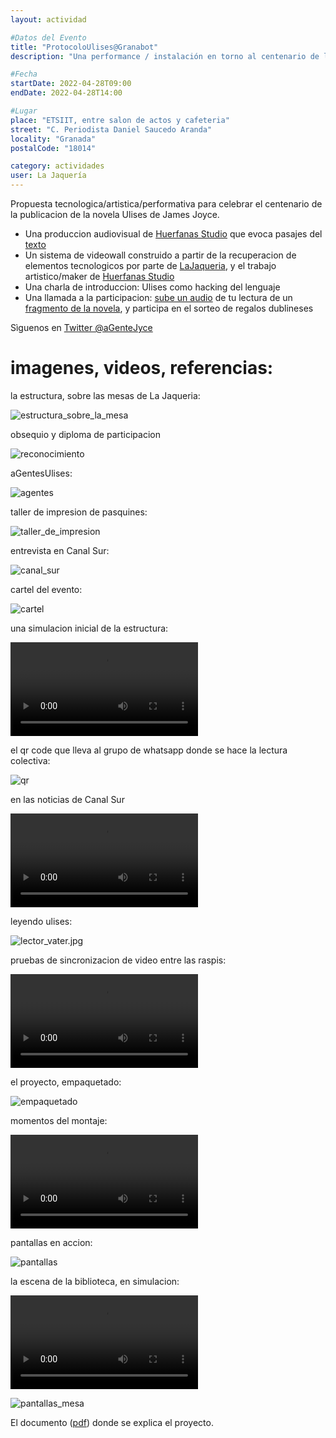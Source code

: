 ```yaml
---
layout: actividad

#Datos del Evento
title: "ProtocoloUlises@Granabot"
description: "Una performance / instalación en torno al centenario de la publicacion de Ulises de James Joyce"

#Fecha
startDate: 2022-04-28T09:00
endDate: 2022-04-28T14:00

#Lugar
place: "ETSIIT, entre salon de actos y cafeteria"
street: "C. Periodista Daniel Saucedo Aranda"
locality: "Granada"
postalCode: "18014"

category: actividades
user: La Jaquería
---
```


Propuesta tecnologica/artistica/performativa para celebrar el centenario de la publicacion de la novela Ulises de James Joyce. 

- Una produccion audiovisual de [Huerfanas Studio](https://www.huerfanas.studio/) que evoca pasajes del [texto](https://weblitera.com/book/?id=121&lng=5&ch=1&l=en)
- Un sistema de videowall construido a partir de la recuperacion de elementos tecnologicos por parte de [LaJaqueria](https://lajaqueria.org), y el trabajo artistico/maker de [Huerfanas Studio](https://www.huerfanas.studio/)
- Una charla de introduccion: Ulises como hacking del lenguaje 
- Una llamada a la participacion: [sube un audio](https://chat.whatsapp.com/L7qH4wunvdRJ9R87oOrb0y) de tu lectura de un [fragmento de la novela](https://weblitera.com/book/?id=121&lng=5&ch=1&l=en), y participa en el sorteo de regalos dublineses

Sìguenos en [Twitter @aGenteJyce](https://twitter.com/aGenteJoyce)

# imagenes, videos, referencias: 

la estructura, sobre las mesas de La Jaqueria:

![estructura_sobre_la_mesa](https://lajaqueria.org/recursos/aGenteUlises/estructura_sobre_la_mesa.jpg)

obsequio y diploma de participacion

![reconocimiento](https://lajaqueria.org/recursos/aGenteUlises/reconocimiento.jpg)

aGentesUlises:

![agentes](https://lajaqueria.org/recursos/aGenteUlises/agentes.jpg)

taller de impresion de pasquines:

![taller_de_impresion](https://lajaqueria.org/recursos/aGenteUlises/taller_de_impresion.jpg)

entrevista en Canal Sur:

![canal_sur](https://lajaqueria.org/recursos/aGenteUlises/canal_sur.jpg)

cartel del evento:

![cartel](https://lajaqueria.org/recursos/aGenteUlises/cartel.jpg)

una simulacion inicial de la estructura:

<video src="https://lajaqueria.org/recursos/aGenteUlises/estructura.mp4" controls="controls" style="max-width: 730px;">
</video>

el qr code que lleva al grupo de whatsapp donde se hace la lectura colectiva:

![qr](https://lajaqueria.org/recursos/aGenteUlises/qr_code_whatssap_lectura_colectiva.jpg)

en las noticias de Canal Sur

<video src="https://lajaqueria.org/recursos/aGenteUlises/canal_sur.mp4" controls="controls" style="max-width: 730px;">
</video>

leyendo ulises:

![lector_vater.jpg](https://lajaqueria.org/recursos/aGenteUlises/lector_vater.jpg)

pruebas de sincronizacion de video entre las raspis:

<video src="https://lajaqueria.org/recursos/aGenteUlises/video_sync.mp4" controls="controls" style="max-width: 730px;">
</video>

el proyecto, empaquetado:

![empaquetado](https://lajaqueria.org/recursos/aGenteUlises/empaquetado.jpg)

momentos del montaje:

<video src="https://lajaqueria.org/recursos/aGenteUlises/montaje.mp4" controls="controls" style="max-width: 730px;">
</video>

pantallas en accion:

![pantallas](https://lajaqueria.org/recursos/aGenteUlises/pantallas.jpg)

la escena de la biblioteca, en simulacion:

<video src="https://lajaqueria.org/recursos/aGenteUlises/video_biblioteca.mp4" controls="controls" style="max-width: 730px;">
</video>

![pantallas_mesa](https://lajaqueria.org/recursos/aGenteUlises/pantallas_en_mesa.png)

El documento ([pdf](https://lajaqueria.org/recursos/aGenteUlises/ProtocoloUlises.pdf)) donde se explica el proyecto.
